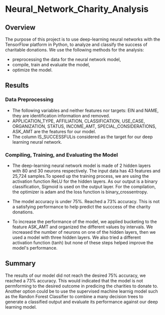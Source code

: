 # Neural_Network_Charity_Analysis

## Overview

The purpose of this project is to use deep-learning neural networks with the TensorFlow platform in Python, to analyze and classify the success of charitable donations. We use the following methods for the analysis:

* preprocessing the data for the neural network model,
* compile, train and evaluate the model,
* optimize the model.

## Results

### Data Preprocessing

* The following variables and neither features nor targets: EIN and NAME, they are identification information and removed.
* APPLICATION_TYPE, AFFILIATION, CLASSIFICATION, USE_CASE, ORGANIZATION, STATUS, INCOME_AMT, SPECIAL_CONSIDERATIONS, ASK_AMT are the features for our model.
* The column IS_SUCCESSFULis considered as the target for our deep learning neural network.

### Compiling, Training, and Evaluating the Model

* The deep-learning neural network model is made of 2 hidden layers with 80 and 30 neurons respectively. The input data has 43 features and 25,724 samples.To speed up the training process, we are using the activation function ReLU for the hidden layers. As our output is a binary classification, Sigmoid is used on the output layer.
For the compilation, the optimizer is adam and the loss function is binary_crossentropy.

* The model accuracy is under 75%. Reached a 73% accuracy. This is not a satisfying performance to help predict the succcess of the charity donations.

* To increase the performance of the model, we applied bucketing to the feature ASK_AMT and organized the different values by intervals.
We increased the number of neurons on one of the hidden layers, then we used a model with three hidden layers.
We also tried a different activation function (tanh) but none of these steps helped improve the model's performance.

## Summary
The results of our model did not reach the desired 75% accuracy, we reached a 73% accuracy. This would indicated that the model is not permforming to the desired outcome in predicing the charities to donate to. Another option could be to use the supervised machine learnig model such as the Randon Forest Classifier to combine a many decision trees to generate a classified output and evaluate its performance against our deep learning model.


